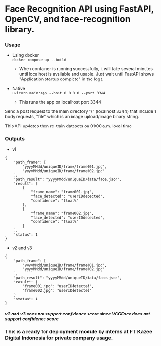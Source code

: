 # Face Recognition API using FastAPI, OpenCV, and face-recognition library.

### Usage
- Using docker <br>
`docker compose up --build`
    - When container is running successfully, it will take several minutes until localhost is available and usable. Just wait until FastAPI shows "Application startup complete" in the logs.

- Native <br>
`uvicorn main:app --host 0.0.0.0 --port 3344`
    - This runs the app on localhost port 3344

Send a post request to the main directory "/" (localhost:3344) that include 1 body requests, "file" which is an image upload/image binary string.

This API updates then re-train datasets on 01:00 a.m. local time

### Outputs
- v1
```
{
    "path_frame": [
        "yyyyMMdd/uniqueID/frame/frame001.jpg",
        "yyyyMMdd/uniqueID/frame/frame002.jpg"
    ],
    "path_result": "yyyyMMdd/uniqueID/data/face.json",
    "result": [
        {
            "frame_name": "frame001.jpg",
            "face_detected": "userIDdetected",
            "confidence": "float%"
        },
        {
            "frame_name": "frame002.jpg",
            "face_detected": "userIDdetected",
            "confidence": "float%"
        }
    ],
    "status": 1
}
```

- v2 and v3
```
{
    "path_frame": [
        "yyyyMMdd/uniqueID/frame/frame001.jpg",
        "yyyyMMdd/uniqueID/frame/frame002.jpg"
    ],
    "path_result": "yyyyMMdd/uniqueID/data/face.json",
    "result": {
        "frame001.jpg": "userIDdetected",
        "frame002.jpg": "userIDdetected"
    }
    "status": 1
}
```

##### v2 and v3 does not support confidence score since VGGFace does not support confidence score.

### This is a ready for deployment module by interns at PT Kazee Digital Indonesia for private company usage.
